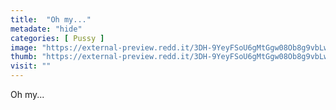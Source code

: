 ```yaml
---
title:  "Oh my..."
metadate: "hide"
categories: [ Pussy ]
image: "https://external-preview.redd.it/3DH-9YeyFSoU6gMtGgw08Ob8g9vbLw3PBIe3Vl4x6fA.png?auto=webp&s=45ff9a95e0b6d3598152db85d2ccdb6005fe306b"
thumb: "https://external-preview.redd.it/3DH-9YeyFSoU6gMtGgw08Ob8g9vbLw3PBIe3Vl4x6fA.png?width=320&crop=smart&auto=webp&s=5200cafd3c97e14d0848d117f93b292043e2b58a"
visit: ""
---
```

Oh my...
